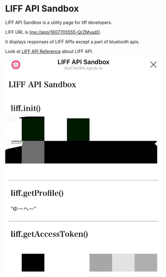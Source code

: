 # LIFF API Sandbox

LIFF API Sandbox is a utility page for liff developers.

LIFF URL is [
line://app/1607705555-QrZMyadO](
line://app/1607705555-QrZMyadO).

It displays responses of LIFF APIs except a part of bluetooth apis.

Look at [LIFF API Reference](https://developers.line.biz/ja/reference/liff/) about LIFF API.

![screenshot.jpg](screenshot.jpg)
